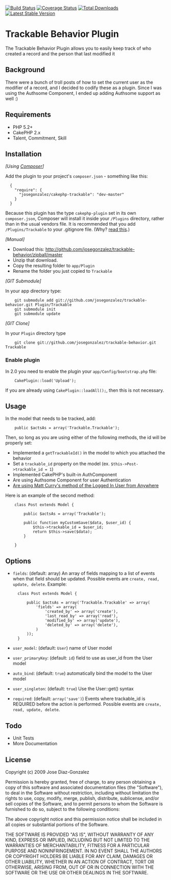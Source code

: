 [![Build Status](https://travis-ci.org/josegonzalez/cakephp-trackable.png?branch=master)](https://travis-ci.org/josegonzalez/cakephp-trackable) [![Coverage Status](https://coveralls.io/repos/josegonzalez/cakephp-trackable/badge.png?branch=master)](https://coveralls.io/r/josegonzalez/cakephp-trackable?branch=master) [![Total Downloads](https://poser.pugx.org/josegonzalez/cakephp-trackable/d/total.png)](https://packagist.org/packages/josegonzalez/cakephp-trackable) [![Latest Stable Version](https://poser.pugx.org/josegonzalez/cakephp-trackable/v/stable.png)](https://packagist.org/packages/josegonzalez/cakephp-trackable)

# Trackable Behavior Plugin

The Trackable Behavior Plugin allows you to easily keep track of who created a record and the person that last modified it

## Background

There were a bunch of troll posts of how to set the current user as the modifier of a record, and I decided to codify these as a plugin. Since I was using the Authsome Component, I ended up adding Authsome support as well :)

## Requirements

* PHP 5.2+
* CakePHP 2.x
* Talent, Commitment, Skill

## Installation

_[Using [Composer](http://getcomposer.org/)]_

Add the plugin to your project's `composer.json` - something like this:

```composer
  {
    "require": {
      "josegonzalez/cakephp-trackable": "dev-master"
    }
  }
```

Because this plugin has the type `cakephp-plugin` set in its own `composer.json`, Composer will install it inside your `/Plugins` directory, rather than in the usual vendors file. It is recommended that you add `/Plugins/Trackable` to your .gitignore file. (Why? [read this](http://getcomposer.org/doc/faqs/should-i-commit-the-dependencies-in-my-vendor-directory.md).)


_[Manual]_

* Download this: http://github.com/josegonzalez/trackable-behavior/zipball/master
* Unzip that download.
* Copy the resulting folder to `app/Plugin`
* Rename the folder you just copied to `Trackable`

_[GIT Submodule]_

In your app directory type:

		git submodule add git://github.com/josegonzalez/trackable-behavior.git Plugin/Trackable
		git submodule init
		git submodule update

_[GIT Clone]_

In your `Plugin` directory type

		git clone git://github.com/josegonzalez/trackable-behavior.git Trackable

### Enable plugin

In 2.0 you need to enable the plugin your `app/Config/bootstrap.php` file:

		CakePlugin::load('Upload');

If you are already using `CakePlugin::loadAll();`, then this is not necessary.

## Usage

In the model that needs to be tracked, add:

		public $actsAs = array('Trackable.Trackable');

Then, so long as you are using either of the following methods, the id will be properly set:

* Implemented a `getTrackableId()` in the model to which you attached the behavior
* Set a `trackable_id` property on the model (ex. `$this->Post->trackable_id = 1`)
* Implemented CakePHP's built-in AuthComponent
* Are using Authsome Component for user Authentication
* [Are using Matt Curry's method of the Logged In User from Anywhere](http://www.pseudocoder.com/free-cakephp-book/)


Here is an example of the second method:

		class Post extends Model {

			public $actsAs = array('Trackable');

			public function myCustomSave($data, $user_id) {
				$this->trackable_id = $user_id;
				return $this->save($data);
			}

		}

## Options

* `fields`: (default: array) An array of fields mapping to a list of events when that field should be updated. Possible events are `create, read, update, delete`. Example:

		class Post extends Model {

			public $actsAs = array('Trackable.Trackable' => array(
				'fields' => array(
					'created_by' => array('create'),
					'last_read_by' => array('read'),
					'modified_by' => array('update'),
					'deleted_by' => array('delete'),
				)
			));
		}
* `user_model`: (default: `User`) name of User model
* `user_primaryKey`: (default: `id`) field to use as user_id from the User model
* `auto_bind`: (default: `true`) automatically bind the model to the User model
* `user_singleton`: (default: `true`) Use the User::get() syntax
* `required`: (default: `array('save')`) Events where trackable_id is REQUIRED before the action is performed. Possible events are `create, read, update, delete`.

## Todo

* Unit Tests
* More Documentation

## License

Copyright (c) 2009 Jose Diaz-Gonzalez

Permission is hereby granted, free of charge, to any person obtaining a copy
of this software and associated documentation files (the "Software"), to deal
in the Software without restriction, including without limitation the rights
to use, copy, modify, merge, publish, distribute, sublicense, and/or sell
copies of the Software, and to permit persons to whom the Software is
furnished to do so, subject to the following conditions:

The above copyright notice and this permission notice shall be included in
all copies or substantial portions of the Software.

THE SOFTWARE IS PROVIDED "AS IS", WITHOUT WARRANTY OF ANY KIND, EXPRESS OR
IMPLIED, INCLUDING BUT NOT LIMITED TO THE WARRANTIES OF MERCHANTABILITY,
FITNESS FOR A PARTICULAR PURPOSE AND NONINFRINGEMENT. IN NO EVENT SHALL THE
AUTHORS OR COPYRIGHT HOLDERS BE LIABLE FOR ANY CLAIM, DAMAGES OR OTHER
LIABILITY, WHETHER IN AN ACTION OF CONTRACT, TORT OR OTHERWISE, ARISING FROM,
OUT OF OR IN CONNECTION WITH THE SOFTWARE OR THE USE OR OTHER DEALINGS IN
THE SOFTWARE.
